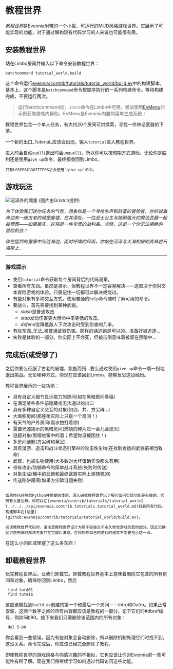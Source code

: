 # 教程世界

*教程世界*是Evennia附带的一个小型、可运行的MUD风格游戏世界。它展示了可能实现的功能，对于通过解构现有代码学习的人来说也可能很有用。

## 安装教程世界

站在Limbo房间并输入以下命令安装教程世界：

    batchcommand tutorial_world.build

这个命令运行[evennia/contrib/tutorials/tutorial_world/build.ev](github:evennia/contrib/tutorials/tutorial_world/build.ev)中的构建脚本。基本上，这个脚本是`batchcommand`命令按顺序执行的一系列构建命令。等待构建完成，不要运行两次。

> 运行batchcommand后，`intro`命令在Limbo中可用。尝试使用[EvMenu](../../../Components/EvMenu.md)的示例获取游戏内帮助，EvMenu是Evennia内置的菜单生成系统！

教程世界包含一个单人任务，有大约20个房间可供探索，寻找一件神话武器的下落。

一个新的出口_Tutorial_应该会出现。输入`tutorial`进入教程世界。

进入时会自动`quell`(退出时会`unquell`)，所以你可以按预期方式游玩。无论你是胜利还是使用`give up`命令，最终都会回到Limbo。

```{important}
只有LOSERS和QUITTERS才会使用`give up`命令。
```

## 游戏玩法

![沼泽外的城堡](https://images-wixmp-ed30a86b8c4ca887773594c2.wixmp.com/f/22916c25-6299-453d-a221-446ec839f567/da2pmzu-46d63c6d-9cdc-41dd-87d6-1106db5a5e1a.jpg/v1/fill/w_600,h_849,q_75,strp/the_castle_off_the_moor_by_griatch_art_da2pmzu-fullview.jpg?token=eyJ0eXAiOiJKV1QiLCJhbGciOiJIUzI1NiJ9.eyJzdWIiOiJ1cm46YXBwOiIsImlzcyI6InVybjphcHA6Iiwib2JqIjpbW3siaGVpZ2h0IjoiPD04NDkiLCJwYXRoIjoiXC9mXC8yMjkxNmMyNS02Mjk5LTQ1M2QtYTIyMS00NDZlYzgzOWY1NjdcL2RhMnBtenUtNDZkNjNjNmQtOWNkYy00MWRkLTg3ZDYtMTEwNmRiNWE1ZTFhLmpwZyIsIndpZHRoIjoiPD02MDAifV1dLCJhdWQiOlsidXJuOnNlcnZpY2U6aW1hZ2Uub3BlcmF0aW9ucyJdfQ.omuS3D1RmFiZCy9OSXiIita-HxVGrBok3_7asq0rflw)
(图片由Griatch提供)

*为了体验我们迷你任务的气氛，想象你是一个寻找名声和财富的冒险者。你听说海岸边有一座古老的城堡废墟。在其深处，一位战士公主与她那强大的魔法武器一起被埋葬——如果属实，这将是一件宝贵的战利品。当然，这是一个你无法拒绝的冒险机会！*

*你在猛烈的雷暴中到达海边。面对呼啸的风雨，你站在沼泽与大海相接的高耸岩石海岸上...*

---

### 游戏提示

- 使用`tutorial`命令获取每个房间背后的代码洞察。
- 查看所有东西。虽然是演示，但教程世界不一定容易解决——这取决于你对文本冒险游戏的体验。只需记住一切都可以解决或绕过。
- 有些对象有多种交互方式。使用普通的`help`命令随时了解可用的命令。
- 要战斗，首先需要找到某种武器。
    - *slash*是普通攻击
    - *stab*发动伤害更大但命中率更低的攻击。
    - *defend*会降低敌人下次攻击时受到伤害的几率。
- 有些东西_无法_被普通武器伤害。那样的话逃跑是可以的。准备好被追逐...
- 失败是体验的一部分。你实际上不会死，但被击倒意味着被留在黑暗中...

## 完成后(或受够了)

之后你要么征服了古老的废墟，凯旋而归...要么通过使用`give up`命令一瘸一拐地退出挑战。无论哪种方式，你现在应该回到Limbo，能够反思这段经历。

教程世界展示的一些功能：

- 具有自定义细节显示能力的房间(如在黑暗房间看墙)
- 在满足某些条件前隐藏或无法通过的出口
- 具有多种自定义交互的对象(如剑、井、方尖碑...)
- 大面积房间(那座桥实际上只是一个房间！)
- 有天气的户外房间(雨水拍打着你)
- 需要光源揭示的黑暗房间(燃烧的碎片过一会儿会熄灭)
- 谜题对象(黑暗地窖中的酒；希望你没被困住！)
- 多房间谜题(方尖碑和墓室)
- 具有漫游、追击和战斗状态引擎AI的攻击性生物(在找到合适的武器前相当致命)
- 武器，也被生物使用(大多数对大坏蛋确实没那么有用)
- 带有攻击/防御命令的简单战斗系统(失败时传送)
- 对象生成(桶中的武器和最终武器实际上是随机的)
- 传送陷阱房间(如果方尖碑谜题失败)

```{sidebar} 额外学分

如果你已经熟悉Python并想提前体验，深入研究教程世界以了解它如何实现功能是有益的。代码有大量注释。你可以在[evennia/contrib/tutorials/tutorial_world](../../../api/evennia.contrib.tutorials.tutorial_world.md)找到所有代码。
构建脚本在[这里](github:evennia/contrib/tutorials/tutorial_world/build.ev)。

阅读教程世界代码时，请注意教程世界设计为易于安装且不永久修改游戏的其他部分。因此它确保只使用临时解决方案并在完成后清理。在你制作自己的游戏时通常不需要担心这一点。
```

在这么小的区域里塞了这么多东西！

## 卸载教程世界

玩完教程世界后，让我们卸载它。卸载教程世界基本上意味着删除它包含的所有房间和对象。确保你回到Limbo，然后

     find tut#01
     find tut#16

这应该能找到`build.ev`创建的第一个和最后一个房间——*Intro*和*Outro*。如果正常安装，这两个数字之间的所有内容都应该是教程的一部分。记下它们的#dbref编号，例如5和80。接下来我们只需删除该范围内的所有对象：

     del 5-80

你会看到一些错误，因为有些对象会自动删除，所以删除机制处理它们时找不到。这没关系。命令完成后，你应该已经完全删除了教程。

即使教程世界的游戏风格与你感兴趣的不相似，它也应该让你对Evennia的一些可能性有所了解。现在我们将继续学习如何通过代码访问这些功能。
